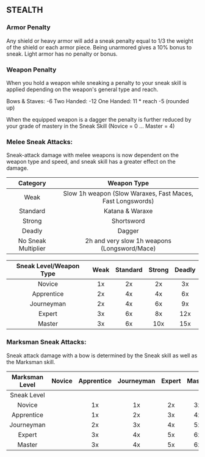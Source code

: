 ## STEALTH

### Armor Penalty
Any shield or heavy armor will add a sneak penalty equal to 1/3 the weight of the shield or each armor piece. Being unarmored gives a 10% bonus to sneak. Light armor has no penalty or bonus.

### Weapon Penalty
When you hold a weapon while sneaking a penalty to your sneak skill is applied depending on the weapon's general type and reach.

Bows & Staves: -6
Two Handed:  -12
One Handed: 11 * reach -5 (rounded up)

When the equipped weapon is a dagger the penalty is further reduced by your grade of mastery in the Sneak Skill
(Novice = 0 ... Master = 4)

### Melee Sneak Attacks:
Sneak-attack damage with melee weapons is now dependent on the weapon type and speed, and sneak skill has a greater effect on the damage.

| Category    | Weapon Type | 
|:--------------:|:-------------:|
| Weak | Slow 1h weapon (Slow Waraxes, Fast Maces, Fast Longswords)
| Standard | Katana & Waraxe
| Strong | Shortsword
| Deadly | Dagger
| No Sneak Multiplier | 2h and very slow 1h weapons (Longsword/Mace)

| Sneak Level/Weapon Type | Weak | Standard | Strong | Deadly |
|:--------------:|:-------------:|:--------------:|:-------------:|:--------------:|
| Novice | 1x | 2x | 2x | 3x |
| Apprentice | 2x | 4x | 4x | 6x |
| Journeyman | 2x | 4x | 6x | 9x |
| Expert | 3x | 6x | 8x | 12x |
| Master | 3x | 6x | 10x | 15x |

### Marksman Sneak Attacks:
Sneak attack damage with a bow is determined by the Sneak skill
as well as the Marksman skill.

| Marksman Level | Novice | Apprentice | Journeyman | Expert | Master |
|:--------------:|:-------------:|:--------------:|:-------------:|:--------------:|:--------------:|
| Sneak Level | | | | | | |
| Novice | | 1x | 1x | 2x | 3x | 3x |
| Apprentice | | 1x | 2x | 3x | 4x | 4x |
| Journeyman | | 2x | 3x | 4x | 5x | 5x |
| Expert | | 3x | 4x | 5x | 6x | 6x |
| Master | | 3x | 4x | 5x | 6x | 7x |
